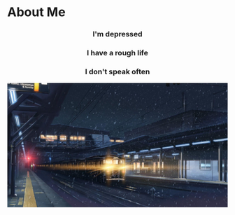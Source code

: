 # About Me
<h3 align="center">I'm depressed</h3>
<h3 align="center">I have a rough life</h3>
<h3 align="center">I don't speak often</h3>
<img src="z.jpg" alt="" href="#">
